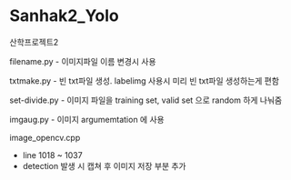 # Sanhak2_Yolo
산학프로젝트2

filename.py - 이미지파일 이름 변경시 사용

txtmake.py - 빈 txt파일 생성. labelimg 사용시 미리 빈 txt파일 생성하는게 편함

set-divide.py - 이미지 파일을 training set, valid set 으로 random 하게 나눠줌

imgaug.py - 이미지 argumemtation 에 사용

image_opencv.cpp
- line 1018 ~ 1037
- detection 발생 시 캡쳐 후 이미지 저장 부분 추가
